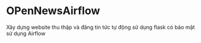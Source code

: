 # OPenNewsAirflow
Xây dựng website thu thập và đăng tin tức tự động sử dụng flask có bảo mật sử dụng Airflow
